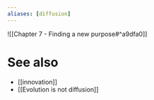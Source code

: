 ```yaml
---
aliases: [diffusion]
---
```


![[Chapter 7 - Finding a new purpose#^a9dfa0]]

# See also
* [[innovation]]
* [[Evolution is not diffusion]]